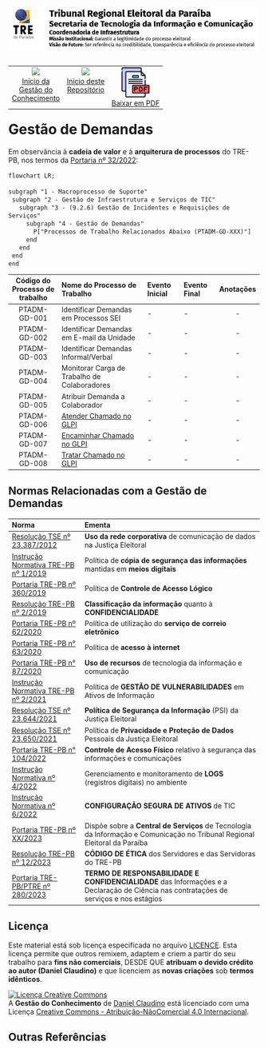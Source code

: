 ![center](../figuras/tre-pb-cabecalo-padrao-stic-coinf-seinf.png)

<table align="right" border="0">
  <tr>
    <td align="center" valign="top">
      <a href="https://github.com/dnlclaudino/gestao-do-conhecimento#readme">
        <img src="https://github.com/dnlclaudino/imagens/blob/master/icones/icone-icone-casa3.png?raw=true" heigh="60" width="60"><br>Início da <br>Gestão do <br>Conhecimento
      </a>
    </td>
    <td align="center" valign="top">
      <a href="https://github.com/dnlclaudino/tre-pb-seinf-proc-trab-adm#readme">
        <img src="https://github.com/dnlclaudino/imagens/blob/master/icones/icone-icone-casa2.png?raw=true" heigh="60" width="60"><br>Início deste <br>Repositório
      </a>
    </td>
    <td align="center" valign="top">
      <a href="https://github.com/dnlclaudino/tre-pb-seinf-proc-trab-adm#readme">
        <img src="https://github.com/dnlclaudino/imagens/blob/master/icones-aplicativos/pdf/pdf.png?raw=true" heigh="60" width="60"><br>Baixar em PDF
      </a>
    </td>
  </tr>
</table><br><br><br><br><br>

# Gestão de Demandas

Em observância à **cadeia de valor** e à **arquiterura de processos** do TRE-PB, nos termos da [Portaria nº 32/2022](https://www.tre-pb.jus.br/++theme++justica_eleitoral/pdfjs/web/viewer.html?file=https://www.tre-pb.jus.br/transparencia-e-prestacao-de-contas/planejamento-e-gestao/gestao-de-processos/arquivos/trepb-cadeia-de-valor/@@download/file/tre-pb-cadeia-de-valor.pdf):

```mermaid
flowchart LR;

subgraph "1 - Macroprocesso de Suporte"
 subgraph "2 - Gestão de Infraestrutura e Serviços de TIC"
   subgraph "3 - (9.2.6) Gestão de Incidentes e Requisições de Serviços"
     subgraph "4 - Gestão de Demandas"
       P["Processos de Trabalho Relacionados Abaixo (PTADM-GD-XXX)"]
     end
   end
 end
end
```

| Código do<br>Processo de trabalho | Nome do Processo de Trabalho | Evento Inicial | Evento Final | Anotações |
|:---:|:---|:---|:---|:---:|
|PTADM-GD-001|Identificar Demandas em Processos SEI|-|-|-|
|PTADM-GD-002|Identificar Demandas em E-mail da Unidade|-|-|-|
|PTADM-GD-003|Identificar Demandas Informal/Verbal|-|-|-|
|PTADM-GD-004|Monitorar Carga de Trabalho de Colaboradores|-|-|-|
|PTADM-GD-005|Atribuir Demanda a Colaborador|-|-|-|
|PTADM-GD-006|[Atender Chamado no GLPI](./PTADM-GD-006.md)|-|-|-|
|PTADM-GD-007|[Encaminhar Chamado no GLPI](./PTADM-GD-007.md)|-|-|-|
|PTADM-GD-008|[Tratar Chamado no GLPI](./PTADM-GD-008.md)|-|-|-|

## Normas Relacionadas com a Gestão de Demandas

|Norma|Ementa|
|:---|:---|
|[Resolução TSE nº 23.387/2012](https://www.tse.jus.br/legislacao/compilada/res/2012/resolucao-no-23-387-de-4-de-outubro-de-2012) | **Uso da rede corporativa** de comunicação de dados na Justiça Eleitoral|
|[Instrução Normativa TRE-PB nº 1/2019](https://apps.tre-pb.jus.br/normas-portal/doc?tipo=norma&cod=1301&nom=TRE-PB-instru%C3%A7%C3%A3o-normativa-1-2019.pdf) | Política de **cópia de segurança das informações** mantidas em **meios digitais**|
|[Portaria TRE-PB nº 360/2019](https://apps.tre-pb.jus.br/normas-portal/doc?tipo=norma&cod=1504&nom=TRE-PB-portaria-ptre-360-2019.pdf) | Política de **Controle de Acesso Lógico**|
|[Resolução TRE-PB nº 2/2019](https://apps.tre-pb.jus.br/normas-portal/doc?tipo=norma&cod=1264&nom=TRE-PB-resolu%C3%A7%C3%A3o-2-2019.pdf) | **Classificação da informação** quanto à **CONFIDENCIALIDADE**|
|[Portaria TRE-PB nº 62/2020](https://apps.tre-pb.jus.br/normas-portal/doc?tipo=norma&cod=1414&nom=TRE-PB-portaria-ptre-62-2020.pdf) | Política de utilização do **serviço de correio eletrônico**|
|[Portaria TRE-PB n° 63/2020](https://apps.tre-pb.jus.br/normas-portal/doc?tipo=norma&cod=1420&nom=TRE-PB-portaria-ptre-63-2020.pdf) | Política de **acesso à internet**|
|[Portaria TRE-PB n° 87/2020](https://apps.tre-pb.jus.br/normas-portal/doc?tipo=norma&cod=1443&nom=TRE-PB-portaria-ptre-87-2020.pdf) | **Uso de recursos** de tecnologia da informação e comunicação|
|[Instrução Normativa TRE-PB nº 2/2021](https://apps.tre-pb.jus.br/normas-portal/doc?tipo=norma&cod=1592&nom=TRE-PB-in-2-2021.pdf) | Política de **GESTÃO DE VULNERABILIDADES** em Ativos de Informação|
|[Resolução TSE nº 23.644/2021](https://www.tse.jus.br/legislacao/compilada/res/2021/resolucao-no-23-644-de-1o-de-julho-de-2021) | **Política de Segurança da Informação** (PSI) da Justiça Eleitoral|
|[Resolução TSE nº 23.650/2021](https://www.tse.jus.br/legislacao/compilada/res/2021/resolucao-no-23-650-de-9-de-setembro-de-2021)|Política de **Privacidade e Proteção de Dados** Pessoais da Justiça Eleitoral|
|[Portaria TRE-PB n° 104/2022](https://apps.tre-pb.jus.br/normas-portal/doc?tipo=norma&cod=1644&nom=TRE-PB-portaria-ptre-aspre-104-2022.pdf)| **Controle de Acesso Físico** relativo à segurança das informações e comunicações|
|[Instrução Normativa nº 4/2022](https://apps.tre-pb.jus.br/normas-portal/doc?tipo=norma&cod=1632&nom=TRE-PB-in-4-2022.pdf) | Gerenciamento e monitoramento de **LOGS** (registros digitais) no ambiente| computacional|
|[Instrução Normativa nº 6/2022](https://apps.tre-pb.jus.br/normas-portal/doc?tipo=norma&cod=1680&nom=TRE-PB-instrucao-normativa-ptre-6-2022.pdf) | **CONFIGURAÇÃO SEGURA DE ATIVOS** de TIC|
|[Portaria TRE-PB nº XX/2023](https://sei.tre-pb.jus.br/sei/controlador.php?acao=procedimento_trabalhar&id_procedimento=1719621&id_documento=1754387)|Dispõe sobre a **Central de Serviços** de Tecnologia da Informação e Comunicação no Tribunal Regional Eleitoral da Paraíba|
|[Resolução TRE-PB nº 12/2023](https://apps.tre-pb.jus.br/normas-portal/doc?tipo=norma&cod=1817&nom=TRE-PB-resolucao-12-2023.pdf)|**CÓDIGO DE ÉTICA** dos Servidores e das Servidoras do TRE-PB|
|[Portaria TRE-PB/PTRE nº 280/2023](https://apps.tre-pb.jus.br/normas-portal/doc?tipo=norma&cod=1877&nom=tre-pb-portaria-280-2023.pdf)|**TERMO DE RESPONSABILIDADE E CONFIDENCIALIDADE** das Informações e a Declaração de Ciência nas contratações de serviços e nos estágios |


## Licença

Este material está sob licença especificada no arquivo [LICENCE](../LICENSE). Esta licença permite que outros remixem, adaptem e criem a partir do seu trabalho para **fins não comerciais**, DESDE QUE **atribuam o devido crédito ao autor (Daniel Claudino)** e que licenciem as **novas criações** sob **termos idênticos**.

<a rel="license" href="http://creativecommons.org/licenses/by-nc/4.0/"><img alt="Licença Creative Commons" style="border-width:0" src="https://i.creativecommons.org/l/by-nc/4.0/88x31.png" /></a><br /><span xmlns:dct="http://purl.org/dc/terms/" href="http://purl.org/dc/dcmitype/Text" property="dct:title" rel="dct:type">A <b>Gestão do Conhecimento</b></span> de <a xmlns:cc="http://creativecommons.org/ns#" href="https://github.com/dnlclaudino/gestao-do-conhecimento" property="cc:attributionName" rel="cc:attributionURL">Daniel Claudino</a> está licenciado com uma Licença <a rel="license" href="http://creativecommons.org/licenses/by-nc/4.0/">Creative Commons - Atribuição-NãoComercial 4.0 Internacional</a>.

## Outras Referências
